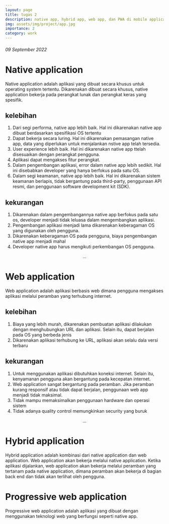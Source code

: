 ```yaml
---
layout: page
title: tugas 2
description: native app, hybrid app, web app, dan PWA di mobile application
img: assets/img/project/app.jpg
importance: 2
category: work
---
```


###### 09 September 2022
# Native application
Native application adalah aplikasi yang dibuat secara khusus untuk operating system tertentu.  Dikarenakan dibuat secara khusus, native application bekerja pada perangkat lunak dan perangkat keras yang spesifik. 

## kelebihan
1. Dari segi performa, native app lebih baik. Hal ini dikarenakan native app dibuat berdasarkan spesifikasi OS tertentu
2.	Dapat bekerja secara luring. Hal ini dikarenakan pemasangan native app, data yang diperlukan untuk menjalankan nstive app telah tersedia.
3.	User experience lebih baik. Hal ini dikarenakan native app ttelah disesuaikan dengan perangkat pengguna. 
4.	Aplikasi dapat mengakses fitur perangkat. 
5.	Dalam pengembangan aplikasi, error dalam native app lebih sedikit. Hal ini disebabkan developer yang hanya berfokus pada satu OS.
6.	Dalam segi keamanan, native app lebih baik. Hal ini dikarenakan sistem keamanan berlapis, tidak bergantung pada third-party, penggunaan API resmi, dan penggunaan software development kit (SDK).

## kekurangan
1.	Dikarenakan dalam pengembangannya native app berfokus pada satu os, developer menjadi tidak leluasa dalam mengembangkan aplikasi.
2.	Pengembangan aplikasi menjadi lama dikarenakan keberagaman OS yang digunakan oleh pengguna.
3.	Dikarenakan keberagaman OS pada pengguna, biaya pengembangan native app menjadi mahal
4.	Developer native app harus mengikuti perkembangan OS pengguna.

<p style="text-align:center">...</p>

# Web application
Web application adalah aplikasi berbasis web dimana pengguna mengakses aplikasi melalui peramban yang terhubung internet.

## kelebihan
1.	Biaya yang lebih murah, dikarenakan pembuatan aplikasi dilakukan dengan menghubungkan URL dan aplikasi. Selain itu, dapat berjalan pada OS yang berbeda jenis
2.	Dikarenakan aplikasi terhubung ke URL, aplikasi akan selalu dala versi terbaru

## kekurangan
1.	Untuk menggunakan aplikasi dibutuhkan koneksi internet. Selain itu, kenyamanan pengguna akan bergantung pada kecepatan internet.
2.	Web application sangat bergantung pada peramban. Jika peramban kurang responsif atau tidak dapat berjalan, penggunaan web app menjadi tidak maksimal.
3.	Tidak mampu memaksimalkan penggunaan hardware dan operasi sistem
4.	Tidak adanya quality control memungkinkan security yang buruk

<p style="text-align:center">...</p>

# Hybrid application
Hybrid application adalah kombinasi dari native application dan web application. Web application akan bekerja melalui native application. Ketika aplikasi dijalankan, web application akan bekerja melalui peramban yang tertanam pada native application, dimana peramban akan bekerja di bagian back end dan tidak akan terlihat oleh pengguna.

# Progressive web application
Progressive web application adalah aplikasi yang dibuat dengan menggunakan teknologi web yang berfungsi seperti native app.


